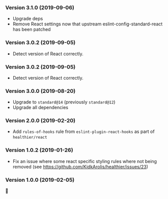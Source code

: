 ### Version 3.1.0 (2019-09-06)

- Upgrade deps
- Remove React settings now that upstream eslint-config-standard-react has been patched

### Version 3.0.2 (2019-09-05)

- Detect version of React correctly.

### Version 3.0.2 (2019-09-05)

- Detect version of React correctly.

### Version 3.0.0 (2019-08-20)

- Upgrade to `standard@14` (previously `standard@12`)
- Upgrade all dependencies

### Version 2.0.0 (2019-02-20)

- Add `rules-of-hooks` rule from `eslint-plugin-react-hooks` as part of `healthier/react`

### Version 1.0.2 (2019-01-26)

- Fix an issue where some react specific styling rules where not being removed (see https://github.com/KidkArolis/healthier/issues/23)

### Version 1.0.0 (2019-02-05)

🎉
